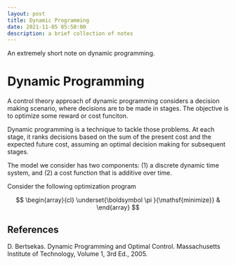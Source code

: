 ```yaml
---
layout: post
title: Dynamic Programming
date: 2021-11-05 05:50:00
description: a brief collection of notes
---
```


An extremely short note on dynamic programming.

# Dynamic Programming

A control theory approach of dynamic programming considers a decision making
scenario, where decisions are to be made in stages. The objective is to optimize
some reward or cost funciton.

Dynamic programming is a technique to tackle those problems. At each stage, it ranks
decisions based on the sum of the present cost and the expected future cost, assuming
an optimal decision making for subsequent stages.

The model we consider has two components: (1) a discrete dynamic time system,
and (2) a cost function that is additive over time.

Consider the following optimization program

$$
  \begin{array}{cl}
    \underset{\boldsymbol \pi }{\mathsf{minimize}} & 
  \end{array}
$$


## References

D. Bertsekas. Dynamic Programming and Optimal Control. Massachusetts Institute of Technology, Volume 1, 3rd Ed., 2005.
